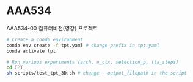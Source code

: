 # AAA534
AAA534-00 컴퓨터비전(영강) 프로젝트

```Bash
# Create a conda environment
conda env create -f tpt.yaml # change prefix in tpt.yaml
conda activate tpt

# Run various experiments (arch, n_ctx, selection_p, tta_steps)
cd TPT
sh scripts/test_tpt_3D.sh # change --output_filepath in the script
```
